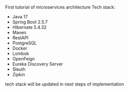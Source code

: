 First tutorial of microservices architecture
Tech stack:
- Java 17
- Spring Boot 2.5.7
- Hibernate 5.4.32
- Maven
- RestAPI
- PostgreSQL
- Docker
- Lombok
- OpenFeign
- Eureka Discovery Server
- Sleuth
- Zipkin

tech stack will be updated in next steps of implementation